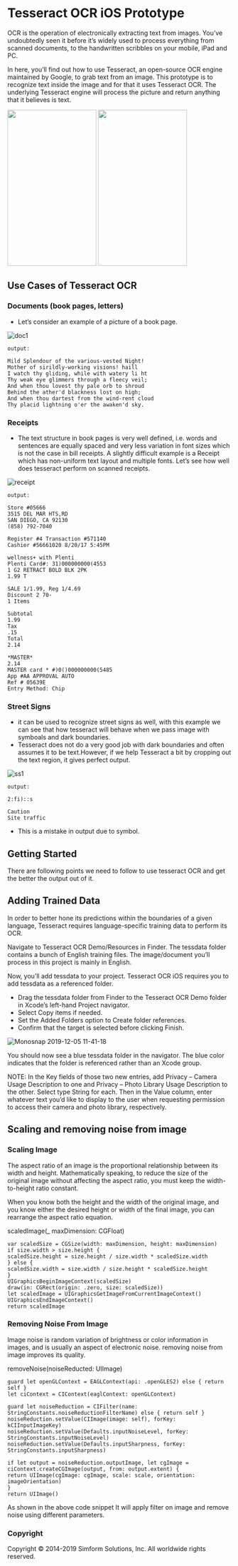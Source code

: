 # Tesseract OCR iOS Prototype

OCR is the operation of electronically extracting text from images. You’ve undoubtedly seen it before it’s widely used to process everything from scanned documents, to the handwritten scribbles on your mobile, iPad and PC.

In here, you’ll find out how to use Tesseract, an open-source OCR engine maintained by Google, to grab text from an image. This prototype is to recognize text inside the image and for that it uses Tesseract OCR. The underlying Tesseract engine will process the picture and return anything that it believes is text.

<img src="https://user-images.githubusercontent.com/8736329/70211504-4678b500-175b-11ea-9479-8362a0b8cde0.gif"
width="200" height="350">          <img src="https://user-images.githubusercontent.com/8736329/70211414-031e4680-175b-11ea-8575-c371f08b0720.gif"
width="200" height="350"> 




## Use Cases of Tesseract OCR



### Documents (book pages, letters)

- Let’s consider an example of a picture of a book page.

![doc1](https://user-images.githubusercontent.com/8736329/70234375-886b2080-1786-11ea-9f66-b68dfb759dcb.png)

```
output:

Mild Splendour of the various-vested Night!
Mother of sirildly-working visions! haill
I watch thy gliding, while with watery li ht
Thy weak eye glimmers through a fleecy veil;
And when thou lovest thy pale orb to shroud
Behind the ather'd blackness lost on high;
And when thou dartest from the wind-rent cloud
Thy placid lightning o'er the awaken'd sky.
```


### Receipts

- The text structure in book pages is very well defined, i.e. words and sentences are equally spaced and very less variation in font sizes which is not the case in bill receipts. A slightly difficult example is a Receipt which has non-uniform text layout and multiple fonts. Let’s see how well does tesseract perform on scanned receipts.

![receipt](https://user-images.githubusercontent.com/8736329/70234293-5b1e7280-1786-11ea-8b18-27728a210bc0.png)

```
output:

Store #05666
3515 DEL MAR HTS,RD
SAN DIEGO, CA 92130
(858) 792-7040

Register #4 Transaction #571140
Cashier #56661020 8/20/17 5:45PM

wellness+ with Plenti
Plenti Card#: 31)000000000(4553
1 G2 RETRACT BOLD BLK 2PK
1.99 T

SALE 1/1.99, Reg 1/4.69
Discount 2 70-
1 Items

Subtotal
1.99
Tax
.15
Total
2.14

*MASTER*
2.14
MASTER card * #)0()000000000(5485
App #AA APPROVAL AUTO
Ref # 05639E
Entry Method: Chip
```


### Street Signs

- it can be used to recognize street signs as well, with this example we can see that how tesseract will behave when we pass image with symboals and dark boundaries.
- Tesseract does not do a very good job with dark boundaries and often assumes it to be text.However, if we help Tesseract a bit by cropping out the text region, it gives perfect output.

![ss1](https://user-images.githubusercontent.com/8736329/70234485-bfd9cd00-1786-11ea-8f7e-1e328fc63733.jpeg)

```
output:

2:fi)::s

Caution
Site traffic
```
- This is a mistake in output due to symbol. 

## Getting Started

There are following points we need to follow to use tesseract OCR and get the better the output out of it. 

##  Adding Trained Data

In order to better hone its predictions within the boundaries of a given language, Tesseract requires language-specific training data to perform its OCR.

Navigate to Tesseract OCR Demo/Resources in Finder. The tessdata folder contains a bunch of English training files. The image/document you’ll process in this project is mainly in English.

Now, you’ll add tessdata to your project. Tesseract OCR iOS requires you to add tessdata as a referenced folder.

- Drag the tessdata folder from Finder to the Tesseract OCR Demo folder in Xcode’s left-hand Project navigator.
- Select Copy items if needed.
- Set the Added Folders option to Create folder references.
- Confirm that the target is selected before clicking Finish.

![Monosnap 2019-12-05 11-41-18](https://user-images.githubusercontent.com/8736329/70208814-88eac380-1754-11ea-81ea-c66b2a789dc0.png)

You should now see a blue tessdata folder in the navigator. The blue color indicates that the folder is referenced rather than an Xcode group.

NOTE: In the Key fields of those two new entries, add Privacy – Camera Usage Description to one and Privacy – Photo Library Usage Description to the other. Select type String for each. Then in the Value column, enter whatever text you’d like to display to the user when requesting permission to access their camera and photo library, respectively.

## Scaling and removing noise from image

### Scaling Image

The aspect ratio of an image is the proportional relationship between its width and height. Mathematically speaking, to reduce the size of the original image without affecting the aspect ratio, you must keep the width-to-height ratio constant.

When you know both the height and the width of the original image, and you know either the desired height or width of the final image, you can rearrange the aspect ratio equation.

scaledImage(_ maxDimension: CGFloat) 
```
var scaledSize = CGSize(width: maxDimension, height: maxDimension)
if size.width > size.height {
scaledSize.height = size.height / size.width * scaledSize.width
} else {
scaledSize.width = size.width / size.height * scaledSize.height
}
UIGraphicsBeginImageContext(scaledSize)
draw(in: CGRect(origin: .zero, size: scaledSize))
let scaledImage = UIGraphicsGetImageFromCurrentImageContext()
UIGraphicsEndImageContext()
return scaledImage
```
### Removing Noise From Image

Image noise is random variation of brightness or color information in images, and is usually an aspect of electronic noise. removing noise from image improves its quality.

removeNoise(noiseReducted: UIImage) 
```
guard let openGLContext = EAGLContext(api: .openGLES2) else { return self }
let ciContext = CIContext(eaglContext: openGLContext)

guard let noiseReduction = CIFilter(name: StringConstants.noiseReductionFilterName) else { return self }
noiseReduction.setValue(CIImage(image: self), forKey: kCIInputImageKey)
noiseReduction.setValue(Defaults.inputNoiseLevel, forKey: StringConstants.inputNoiseLevel)
noiseReduction.setValue(Defaults.inputSharpness, forKey: StringConstants.inputSharpness)

if let output = noiseReduction.outputImage, let cgImage = ciContext.createCGImage(output, from: output.extent) {
return UIImage(cgImage: cgImage, scale: scale, orientation: imageOrientation)
}
return UIImage()
```
As shown in the above code snippet It will apply filter on image and remove noise using different parameters.

### Copyright

Copyright © 2014-2019 Simform Solutions, Inc. All worldwide rights reserved.
